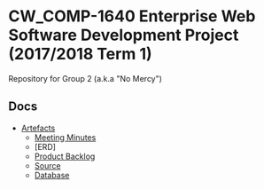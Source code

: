 # CW_COMP-1640 Enterprise Web Software Development Project (2017/2018 Term 1)
Repository for Group 2 (a.k.a "No Mercy")

## Docs
- [Artefacts](https://github.com/gibbykshmr/COMP-1640/tree/master/Artefacts)
  - [Meeting Minutes](https://github.com/gibbykshmr/COMP-1640/tree/master/Artefacts/Meeting%20Minutes)
  - [ERD]
  - [Product Backlog](https://docs.google.com/spreadsheets/d/1o3PsrX7N0OL0rqpgAS2aF7JuImLJiwmiTAS3OnYkpXc/edit#gid=555137485)
  - [Source](https://github.com/minhdn2/COMP-1640/tree/master/COMP%20-%201640)
  - [Database](https://github.com/minhdn2/COMP-1640/tree/master/Artefacts/Database%20Scripts)


